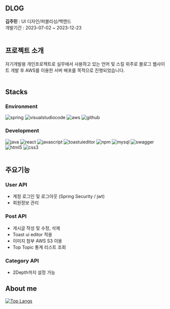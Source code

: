 ## DLOG </br>
<b>김주민</b> : UI 디자인/퍼블리싱/백엔드</br>
개발기간 : 2023-07-02 ~ 2023-12-23</br></br>
## 프로젝트 소개</br>
자기개발용 개인프로젝트로 실무에서 사용하고 있는 언어 및 스킬 위주로 블로그 웹사이트 개발 후 AWS를 이용한 서버 배포를 목적으로 진행되었습니다.
</br></br>

## Stacks
### Environment </br>
![spring](https://img.shields.io/badge/Spring-6DB33F?style=for-the-badge&logo=spring&logoColor=white)
![visualstudiocode](https://img.shields.io/badge/Visual_Studio_Code-0078D4?style=for-the-badge&logo=visual%20studio%20code&logoColor=white)
![aws](https://img.shields.io/badge/Amazon_AWS-232F3E?style=for-the-badge&logo=amazon-aws&logoColor=white)
![github](https://img.shields.io/badge/GitHub-100000?style=for-the-badge&logo=github&logoColor=white)
</br>
### Development
![java](https://img.shields.io/badge/Java-ED8B00?style=for-the-badge&logo=openjdk&logoColor=white)
![react](https://img.shields.io/badge/React-20232A?style=for-the-badge&logo=react&logoColor=61DAFB)
![javascript](https://img.shields.io/badge/JavaScript-F7DF1E?style=for-the-badge&logo=JavaScript&logoColor=white)
![toastuieditor](https://img.shields.io/badge/Toast_ui_editor-0078D4?style=for-the-badge)
![npm](https://img.shields.io/badge/npm-CB3837?style=for-the-badge&logo=npm&logoColor=white)
![mysql](https://img.shields.io/badge/MySQL-00000F?style=for-the-badge&logo=mysql&logoColor=white)
![swagger](https://img.shields.io/badge/-Swagger-%23Clojure?style=for-the-badge&logo=swagger&logoColor=white)
</br>
![html5](https://img.shields.io/badge/HTML5-E34F26?style=for-the-badge&logo=html5&logoColor=white)
![css3](https://img.shields.io/badge/CSS3-1572B6?style=for-the-badge&logo=css3&logoColor=white)
</br></br>
## 주요기능
### User API
- 계정 로그인 및 로그아웃 (Spring Security / jwt)
- 회원정보 관리
### Post API
- 게시글 작성 및 수정, 삭제
- Toast ui editor 적용
- 이미지 첨부 AWS S3 이용
- Top Topic 통계 리스트 조회
### Category API
- 2Depth까지 설정 가능

## About me</br>
[![Top Langs](https://github-readme-stats.vercel.app/api/top-langs/?username=d-joom&layout=compact)](https://github.com/d-joom/github-readme-stats)
